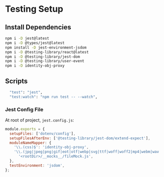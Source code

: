 # Testing Setup

## Install Dependencies

```sh
npm i -D jest@latest
npm i -D @types/jest@latest
npm install -D jest-environment-jsdom
npm i -D @testing-library/react@latest
npm i -D @testing-library/jest-dom
npm i -D @testing-library/user-event
npm i -D identity-obj-proxy
```

## Scripts

```sh
  "test": "jest",
  "test:watch": "npm run test -- --watch",
```

### Jest Config File

At root of project, `jest.config.js`:

```js
module.exports = {
  setupFiles: ['dotenv/config'],
  setupFilesAfterEnv: ['@testing-library/jest-dom/extend-expect'],
  moduleNameMapper: {
    '\\.(css)$': 'identity-obj-proxy',
    '\\.(jpg|jpeg|png|gif|eot|otf|webp|svg|ttf|woff|woff2|mp4|webm|wav|mp3|m4a|aac|oga)$':
      '<rootDir>/__mocks__/fileMock.js',
  },
  testEnvironment: 'jsdom',
};
```
